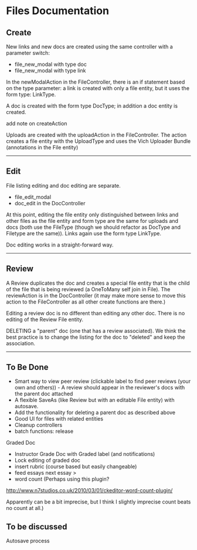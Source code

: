 # Files Documentation


## Create
New links and new docs are created using the same controller with a parameter switch:  
* file_new_modal with type doc
* file_new_modal with type link

In the newModalAction in the FileController, there is an if statement based on the type parameter:
a link is created with only a file entity, but it uses the form type: LinkType.

A doc is created with the form type DocType; in addition a doc entity is created.

add note on createAction

Uploads are created with the uploadAction in the FileController.  The action creates a file entity with the UploadType and uses the Vich Uploader Bundle (annotations in the File entity)

***

## Edit

File listing editing and doc editing are separate.

* file_edit_modal
* doc_edit in the DocController

At this point, editing the file entity only distinguished between links and other files as the file entity and form type are the same for uploads and docs (both use the FileType (though we should refactor as DocType and Filetype are the same)).  Links again use the form type LinkType.

Doc editing works in a straight-forward way.


***

## Review

A Review duplicates the doc and creates a special file entity that is the child of the file that is being reviewed (a OneToMany self join in File).  The reviewAction is in the DocController (it may make more sense to move this action to the FileController as all other create functions are there.)  

Editing a review doc is no different than editing any other doc.  There is no editing of the Review File entity. 

DELETING a "parent" doc (one that has a review associated).  We think the best practice is to change the listing for the doc to "deleted" and keep the association.  

***

## To Be Done

* Smart way to view peer review (clickable label to find peer reviews (your own and others)) - A review should appear in the reviewer's docs with the parent doc attached
* A flexible SaveAs (like Review but with an editable File entity) with autosave.
* Add the functionality for deleting a parent doc as described above
* Good UI for files with related entities
* Cleanup controllers
* batch functions: release

Graded Doc
* Instructor Grade Doc with Graded label (and notifications)
* Lock editing of graded doc
* insert rubric (course based but easily changeable)
* feed essays next essay >
* word count
(Perhaps using this plugin?

http://www.n7studios.co.uk/2010/03/01/ckeditor-word-count-plugin/

Apparently can be a bit imprecise, but I think I slightly imprecise count beats no count at all.)


## To be discussed
Autosave process